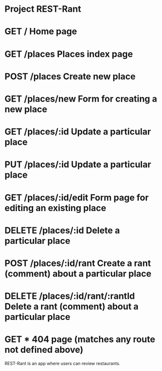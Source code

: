 # Project REST-Rant
# GET / Home page
# GET /places Places index page 
# POST /places Create new place
# GET /places/new Form for creating a new place
# GET /places/:id Update a particular place
# PUT /places/:id Update a particular place
# GET /places/:id/edit Form page for editing an existing place
# DELETE /places/:id Delete a particular place
# POST /places/:id/rant Create a rant (comment) about a particular place
# DELETE /places/:id/rant/:rantld Delete a rant (comment) about a particular place 
# GET * 404 page (matches any route not defined above)

REST-Rant is an app where users can review restaurants.
